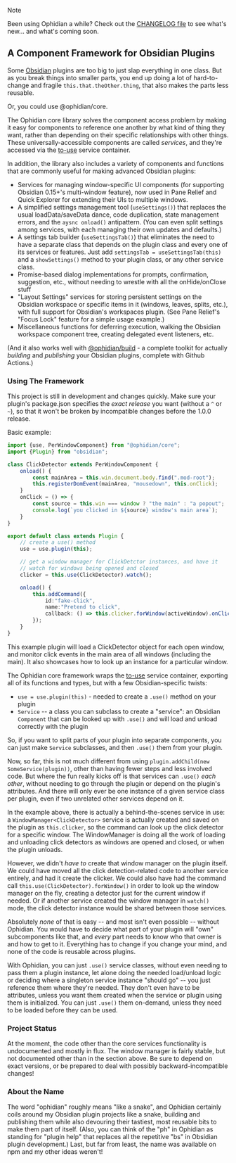 > [!note]
> Been using Ophidian a while?  Check out the [CHANGELOG file](CHANGELOG.md) to see what's new... and what's coming soon.

## A Component Framework for Obsidian Plugins

Some [Obsidian](https://obsidian.md) plugins are too big to just slap everything in one class.  But as you break things into smaller parts, you end up doing a lot of hard-to-change and fragile `this.that.theOther.thing`, that also makes the parts less reusable.

Or, you could use @ophidian/core.

The Ophidian core library solves the component access problem by making it easy for components to reference one another by what kind of thing they want, rather than depending on their specific relationships with other things.  These universally-accessible components are called *services*, and they're accessed via the [to-use](https://github.com/pjeby/to-use/) service container.

In addition, the library also includes a variety of components and functions that are commonly useful for making advanced Obsidian plugins:

- Services for managing window-specific UI components (for supporting Obsidian 0.15+'s multi-window feature), now used in Pane Relief and Quick Explorer for extending their UIs to multiple windows.
- A simplified settings management tool (`useSettings()`) that replaces the usual loadData/saveData dance, code duplication, state management errors, and the `aysnc onload()` antipattern.  (You can even split settings among services, with each managing their own updates and defaults.)
- A settings tab builder (`useSettingsTab()`) that eliminates the need to have a separate class that depends on the plugin class and every one of its services or features.  Just add `settingsTab = useSettingsTab(this)` and a `showSettings()` method to your plugin class, or any other service class.
- Promise-based dialog implementations for prompts, confirmation, suggestion, etc., without needing to wrestle with all the onHide/onClose stuff
- "Layout Settings" services for storing persistent settings on the Obsidian workspace or specific items in it (windows, leaves, splits, etc.), with full support for Obsidian's workspaces plugin.  (See Pane Relief's "Focus Lock" feature for a simple usage example.)
- Miscellaneous functions for deferring execution, walking the Obsidian workspace component tree, creating delegated event listeners, etc.

(And it also works well with [@ophidian/build](https://github.com/ophidian-lib/build) - a complete toolkit for actually *building* and *publishing* your Obsidian plugins, complete with Github Actions.)

### Using The Framework

This project is still in development and changes quickly.   Make sure your plugin's package.json specifies the *exact release* you want (without  a `^` or `~`), so that it won't be broken by incompatible changes before the 1.0.0 release.

Basic example:

```typescript
import {use, PerWindowComponent} from "@ophidian/core";
import {Plugin} from "obsidian";

class ClickDetector extends PerWindowComponent {
    onload() {
        const mainArea = this.win.document.body.find(".mod-root");
        this.registerDomEvent(mainArea, "mousedown", this.onClick);
    }
    onClick = () => {
        const source = this.win === window ? "the main" : "a popout";
        console.log(`you clicked in ${source} window's main area`);
    }
}

export default class extends Plugin {
    // create a use() method
    use = use.plugin(this);

    // get a window manager for ClickDetctor instances, and have it
    // watch for windows being opened and closed
    clicker = this.use(ClickDetector).watch();

    onload() {
        this.addCommand({
            id:"fake-click",
            name:"Pretend to click",
            callback: () => this.clicker.forWindow(activeWindow).onClick()
        });
    }
}
```

This example plugin will load a ClickDetector object for each open window, and monitor click events in the main area of all windows (including the main).  It also showcases how to look up an instance for a particular window.

The Ophidian core framework wraps the  [to-use](https://github.com/pjeby/to-use/) service container, exporting all of its functions and types, but with a few Obsidian-specific twists:

- `use = use.plugin(this)` - needed to create a `.use()` method on your plugin
- `Service` -- a class you can subclass to create a "service": an Obsidian `Component` that can be looked up with `.use()` and will load and unload correctly with the plugin

So, if you want to split parts of your plugin into separate components, you can just make `Service` subclasses, and then `.use()` them from your plugin.

Now, so far, this is not much different from using `plugin.addChild(new SomeService(plugin))`, other than having fewer steps and less involved code.  But where the fun really kicks off is that services can `.use()` *each other*, without needing to go through the plugin or depend on the plugin's attributes.  And there will only ever be one instance of a given service class per plugin, even if two unrelated other services depend on it.

In the example above, there is actually a behind-the-scenes service in use: a `WindowManager<ClickDetector>` service is actually created and saved on the plugin as `this.clicker`, so the command can look up the click detector for a specific window.  The WindowManager is doing all the work of loading and unloading click detectors as windows are opened and closed, or when the plugin unloads.

However, we didn't *have to* create that window manager on the plugin itself.  We could have moved all the click detection-related code to another service entirely, and had it create the clicker.  We could also have had the command call `this.use(ClickDetector).forWindow()` in order to look up the window manager on the fly, creating a detector just for the current window if needed.  Or if another service created the window manager in `watch()` mode, the click detector instance would be shared between those services.

Absolutely *none* of that is easy -- and most isn't even possible -- without Ophidian.  You would have to decide what part of your plugin will "own" subcomponents like that, and *every* part needs to know who that owner is and how to get to it.  Everything has to change if you change your mind, and none of the code is reusable across plugins.

With Ophidian, you can just `.use()` service classes, without even needing to pass them a plugin instance, let alone doing the needed load/unload logic or deciding where a singleton service instance "should go" -- you just reference them where they're needed.  They don't even have to be attributes, unless you want them created when the service or plugin using them is initialized.  You can just `.use()` them on-demand, unless they need to be loaded before they can be used.

### Project Status

At the moment, the code other than the core services functionality is undocumented and mostly in flux.  The window manager is fairly stable, but not documented other than in the section above.  Be sure to depend on exact versions, or be prepared to deal with possibly backward-incompatible changes!

### About the Name

The word "ophidian" roughly means "like a snake", and Ophidian certainly coils around my Obsidian plugin projects like a snake, building and publishing them while also devouring their tastiest, most reusable bits to make them part of itself.  (Also, you can think of the "ph" in Ophidian as standing for "plugin help" that replaces all the repetitive "bs" in Obsidian plugin development.)  Last, but far from least, the name was available on npm and my other ideas weren't!

